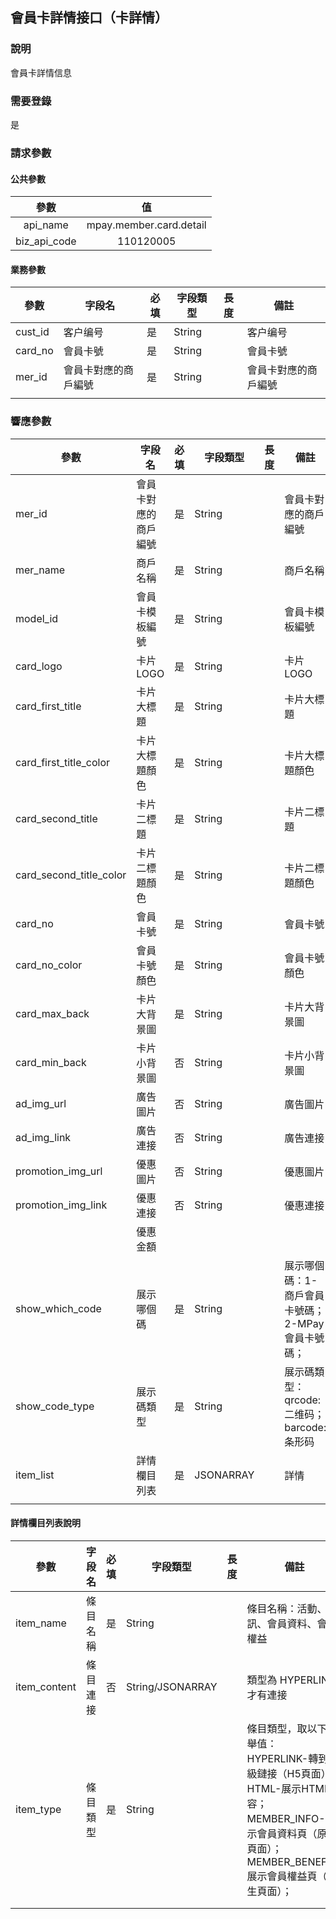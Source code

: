 ## 會員卡詳情接口（卡詳情）

### 說明

會員卡詳情信息

### 需要登錄

是

### 請求參數

#### 公共參數

|     參數     |           值            |
| :----------: | :---------------------: |
|   api_name   | mpay.member.card.detail |
| biz_api_code |        110120005        |

#### 業務參數

| 參數    | 字段名               | 必填 | 字段類型 | 長度 | 備註                 |
| ------- | -------------------- | ---- | -------- | ---- | -------------------- |
| cust_id | 客户编号             | 是   | String   |      | 客户编号             |
| card_no | 會員卡號             | 是   | String   |      | 會員卡號             |
| mer_id  | 會員卡對應的商戶編號 | 是   | String   |      | 會員卡對應的商戶編號 |
|         |                      |      |          |      |                      |



### 響應參數

| 參數                    | 字段名               | 必填 | 字段類型  | 長度 | 備註                                             |
| ----------------------- | -------------------- | ---- | --------- | ---- | ------------------------------------------------ |
| mer_id                  | 會員卡對應的商戶編號 | 是   | String    |      | 會員卡對應的商戶編號                             |
| mer_name                | 商戶名稱             | 是   | String    |      | 商戶名稱                                         |
| model_id                | 會員卡模板編號       | 是   | String    |      | 會員卡模板編號                                   |
| card_logo               | 卡片LOGO             | 是   | String    |      | 卡片LOGO                                         |
| card_first_title        | 卡片大標題           | 是   | String    |      | 卡片大標題                                       |
| card_first_title_color  | 卡片大標題顏色       | 是   | String    |      | 卡片大標題顏色                                   |
| card_second_title       | 卡片二標題           | 是   | String    |      | 卡片二標題                                       |
| card_second_title_color | 卡片二標題顏色       | 是   | String    |      | 卡片二標題顏色                                   |
| card_no                 | 會員卡號             | 是   | String    |      | 會員卡號                                         |
| card_no_color           | 會員卡號顏色         | 是   | String    |      | 會員卡號顏色                                     |
| card_max_back           | 卡片大背景圖         | 是   | String    |      | 卡片大背景圖                                     |
| card_min_back           | 卡片小背景圖         | 否   | String    |      | 卡片小背景圖                                     |
| ad_img_url              | 廣告圖片             | 否   | String    |      | 廣告圖片                                         |
| ad_img_link             | 廣告連接             | 否   | String    |      | 廣告連接                                         |
| promotion_img_url       | 優惠圖片             | 否   | String    |      | 優惠圖片                                         |
| promotion_img_link      | 優惠連接             | 否   | String    |      | 優惠連接                                         |
|                         | 優惠金額             |      |           |      |                                                  |
| show_which_code         | 展示哪個碼           | 是   | String    |      | 展示哪個碼：1-商戶會員卡號碼；2-MPay會員卡號碼； |
| show_code_type          | 展示碼類型           | 是   | String    |      | 展示碼類型：qrcode: 二维码；barcode: 条形码      |
| item_list               | 詳情欄目列表         | 是   | JSONARRAY |      | 詳情<br />                                       |
|                         |                      |      |           |      |                                                  |







#### 詳情欄目列表說明

| 參數         | 字段名   | 必填 | 字段類型         | 長度 | 備註                                                         |
| ------------ | -------- | ---- | ---------------- | ---- | ------------------------------------------------------------ |
| item_name    | 條目名稱 | 是   | String           |      | 條目名稱：活動、諮訊、會員資料、會員權益                     |
| item_content | 條目連接 | 否   | String/JSONARRAY |      | 類型為 HYPERLINK 才有連接                                    |
| item_type    | 條目類型 | 是   | String           |      | 條目類型，取以下枚舉值：<br/>HYPERLINK-轉到超級鏈接（H5頁面）；<br/>HTML-展示HTML內容；<br/>MEMBER_INFO-展示會員資料頁（原生頁面）；<br/>MEMBER_BENEFIT-展示會員權益頁（原生頁面）； |
|              |          |      |                  |      |                                                              |
|              |          |      |                  |      |                                                              |